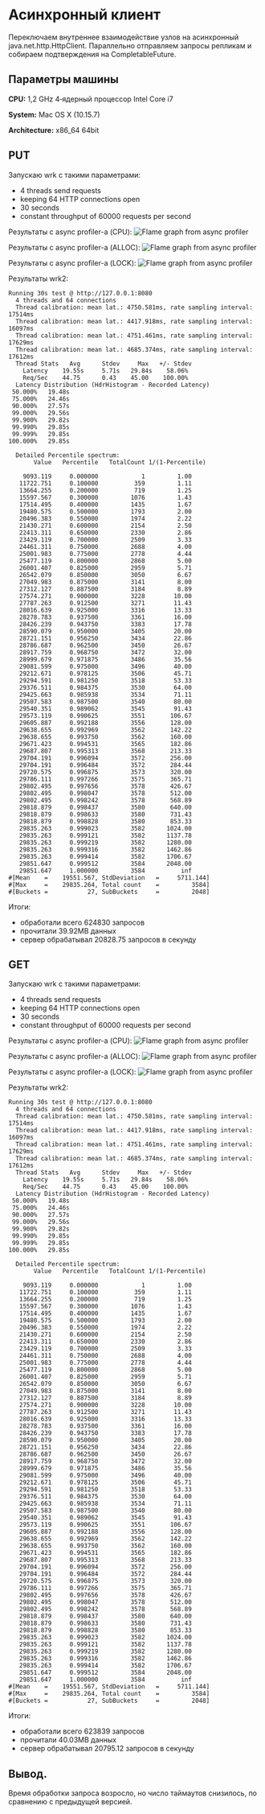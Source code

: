 # Асинхронный клиент
Переключаем внутреннее взаимодействие узлов на асинхронный java.net.http.HttpClient. Параллельно отправляем запросы 
репликам и собираем подтверждения на CompletableFuture.
## Параметры машины

<b>CPU:</b> 1,2 GHz 4‑ядерный процессор Intel Core i7

<b>System:</b> Mac OS X (10.15.7)

<b>Architecture:</b> x86_64 64bit


## PUT
Запускаю wrk c такими параметрами:
+ 4 threads send requests
+ keeping 64 HTTP connections open
+ 30 seconds
+ constant throughput of 60000 requests per second

Результаты с async profiler-а (CPU):
![Flame graph from async profiler](put-cpu-4-64-30-60000.svg?raw=true "Flame graph from async profiler")

Результаты с async profiler-а (ALLOC):
![Flame graph from async profiler](put-alloc-4-64-30-60000.svg?raw=true "Flame graph from async profiler")

Результаты с async profiler-а (LOCK):
![Flame graph from async profiler](put-lock-4-64-30-60000.svg?raw=true "Flame graph from async profiler")

Результаты wrk2:
```
Running 30s test @ http://127.0.0.1:8080
  4 threads and 64 connections
  Thread calibration: mean lat.: 4750.581ms, rate sampling interval: 17514ms
  Thread calibration: mean lat.: 4417.918ms, rate sampling interval: 16097ms
  Thread calibration: mean lat.: 4751.461ms, rate sampling interval: 17629ms
  Thread calibration: mean lat.: 4685.374ms, rate sampling interval: 17612ms
  Thread Stats   Avg      Stdev     Max   +/- Stdev
    Latency    19.55s     5.71s   29.84s    58.06%
    Req/Sec    44.75      0.43    45.00    100.00%
  Latency Distribution (HdrHistogram - Recorded Latency)
 50.000%   19.48s 
 75.000%   24.46s 
 90.000%   27.57s 
 99.000%   29.56s 
 99.900%   29.82s 
 99.990%   29.85s 
 99.999%   29.85s 
100.000%   29.85s 

  Detailed Percentile spectrum:
       Value   Percentile   TotalCount 1/(1-Percentile)

    9093.119     0.000000            1         1.00
   11722.751     0.100000          359         1.11
   13664.255     0.200000          719         1.25
   15597.567     0.300000         1076         1.43
   17514.495     0.400000         1435         1.67
   19480.575     0.500000         1793         2.00
   20496.383     0.550000         1974         2.22
   21430.271     0.600000         2154         2.50
   22413.311     0.650000         2330         2.86
   23429.119     0.700000         2509         3.33
   24461.311     0.750000         2688         4.00
   25001.983     0.775000         2778         4.44
   25477.119     0.800000         2868         5.00
   26001.407     0.825000         2959         5.71
   26542.079     0.850000         3050         6.67
   27049.983     0.875000         3141         8.00
   27312.127     0.887500         3184         8.89
   27574.271     0.900000         3228        10.00
   27787.263     0.912500         3271        11.43
   28016.639     0.925000         3316        13.33
   28278.783     0.937500         3361        16.00
   28426.239     0.943750         3383        17.78
   28590.079     0.950000         3405        20.00
   28721.151     0.956250         3434        22.86
   28786.687     0.962500         3450        26.67
   28917.759     0.968750         3472        32.00
   28999.679     0.971875         3486        35.56
   29081.599     0.975000         3496        40.00
   29212.671     0.978125         3506        45.71
   29294.591     0.981250         3518        53.33
   29376.511     0.984375         3530        64.00
   29425.663     0.985938         3534        71.11
   29507.583     0.987500         3540        80.00
   29540.351     0.989062         3545        91.43
   29573.119     0.990625         3551       106.67
   29605.887     0.992188         3556       128.00
   29638.655     0.992969         3562       142.22
   29638.655     0.993750         3562       160.00
   29671.423     0.994531         3565       182.86
   29687.807     0.995313         3568       213.33
   29704.191     0.996094         3572       256.00
   29704.191     0.996484         3572       284.44
   29720.575     0.996875         3573       320.00
   29786.111     0.997266         3575       365.71
   29802.495     0.997656         3578       426.67
   29802.495     0.998047         3578       512.00
   29802.495     0.998242         3578       568.89
   29818.879     0.998437         3580       640.00
   29818.879     0.998633         3580       731.43
   29818.879     0.998828         3580       853.33
   29835.263     0.999023         3582      1024.00
   29835.263     0.999121         3582      1137.78
   29835.263     0.999219         3582      1280.00
   29835.263     0.999316         3582      1462.86
   29835.263     0.999414         3582      1706.67
   29851.647     0.999512         3584      2048.00
   29851.647     1.000000         3584          inf
#[Mean    =    19551.567, StdDeviation   =     5711.144]
#[Max     =    29835.264, Total count    =         3584]
#[Buckets =           27, SubBuckets     =         2048]
```


Итоги:
* обработали всего 624830 запросов
* прочитали 39.92MB данных 
* сервер обрабатывал 20828.75 запросов в секунду 



## GET
Запускаю wrk c такими параметрами:
+ 4 threads send requests
+ keeping 64 HTTP connections open
+ 30 seconds
+ constant throughput of 60000 requests per second

Результаты с async profiler-а (CPU):
![Flame graph from async profiler](get-cpu-4-64-30-60000.svg?raw=true "Flame graph from async profiler")

Результаты с async profiler-а (ALLOC):
![Flame graph from async profiler](get-alloc-4-64-30-60000.svg?raw=true "Flame graph from async profiler")

Результаты с async profiler-а (LOCK):
![Flame graph from async profiler](get-lock-4-64-30-60000.svg?raw=true "Flame graph from async profiler")

Результаты wrk2:
```
Running 30s test @ http://127.0.0.1:8080
  4 threads and 64 connections
  Thread calibration: mean lat.: 4750.581ms, rate sampling interval: 17514ms
  Thread calibration: mean lat.: 4417.918ms, rate sampling interval: 16097ms
  Thread calibration: mean lat.: 4751.461ms, rate sampling interval: 17629ms
  Thread calibration: mean lat.: 4685.374ms, rate sampling interval: 17612ms
  Thread Stats   Avg      Stdev     Max   +/- Stdev
    Latency    19.55s     5.71s   29.84s    58.06%
    Req/Sec    44.75      0.43    45.00    100.00%
  Latency Distribution (HdrHistogram - Recorded Latency)
 50.000%   19.48s 
 75.000%   24.46s 
 90.000%   27.57s 
 99.000%   29.56s 
 99.900%   29.82s 
 99.990%   29.85s 
 99.999%   29.85s 
100.000%   29.85s 

  Detailed Percentile spectrum:
       Value   Percentile   TotalCount 1/(1-Percentile)

    9093.119     0.000000            1         1.00
   11722.751     0.100000          359         1.11
   13664.255     0.200000          719         1.25
   15597.567     0.300000         1076         1.43
   17514.495     0.400000         1435         1.67
   19480.575     0.500000         1793         2.00
   20496.383     0.550000         1974         2.22
   21430.271     0.600000         2154         2.50
   22413.311     0.650000         2330         2.86
   23429.119     0.700000         2509         3.33
   24461.311     0.750000         2688         4.00
   25001.983     0.775000         2778         4.44
   25477.119     0.800000         2868         5.00
   26001.407     0.825000         2959         5.71
   26542.079     0.850000         3050         6.67
   27049.983     0.875000         3141         8.00
   27312.127     0.887500         3184         8.89
   27574.271     0.900000         3228        10.00
   27787.263     0.912500         3271        11.43
   28016.639     0.925000         3316        13.33
   28278.783     0.937500         3361        16.00
   28426.239     0.943750         3383        17.78
   28590.079     0.950000         3405        20.00
   28721.151     0.956250         3434        22.86
   28786.687     0.962500         3450        26.67
   28917.759     0.968750         3472        32.00
   28999.679     0.971875         3486        35.56
   29081.599     0.975000         3496        40.00
   29212.671     0.978125         3506        45.71
   29294.591     0.981250         3518        53.33
   29376.511     0.984375         3530        64.00
   29425.663     0.985938         3534        71.11
   29507.583     0.987500         3540        80.00
   29540.351     0.989062         3545        91.43
   29573.119     0.990625         3551       106.67
   29605.887     0.992188         3556       128.00
   29638.655     0.992969         3562       142.22
   29638.655     0.993750         3562       160.00
   29671.423     0.994531         3565       182.86
   29687.807     0.995313         3568       213.33
   29704.191     0.996094         3572       256.00
   29704.191     0.996484         3572       284.44
   29720.575     0.996875         3573       320.00
   29786.111     0.997266         3575       365.71
   29802.495     0.997656         3578       426.67
   29802.495     0.998047         3578       512.00
   29802.495     0.998242         3578       568.89
   29818.879     0.998437         3580       640.00
   29818.879     0.998633         3580       731.43
   29818.879     0.998828         3580       853.33
   29835.263     0.999023         3582      1024.00
   29835.263     0.999121         3582      1137.78
   29835.263     0.999219         3582      1280.00
   29835.263     0.999316         3582      1462.86
   29835.263     0.999414         3582      1706.67
   29851.647     0.999512         3584      2048.00
   29851.647     1.000000         3584          inf
#[Mean    =    19551.567, StdDeviation   =     5711.144]
#[Max     =    29835.264, Total count    =         3584]
#[Buckets =           27, SubBuckets     =         2048]
```

Итоги:
* обработали всего 623839 запросов
* прочитали 40.03MB данных 
* сервер обрабатывал 20795.12 запросов в секунду 

## Вывод.
Время обработки запроса возросло, но число таймаутов снизилось, по сравнению с предыдущей версией. 
